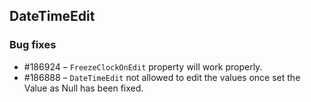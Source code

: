 ## DateTimeEdit

### Bug fixes

* \#186924 – `FreezeClockOnEdit` property will work properly.
* \#186888 – `DateTimeEdit` not allowed to edit the values once set the Value as Null has been fixed.